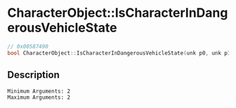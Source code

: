 # CharacterObject::IsCharacterInDangerousVehicleState
```c
// 0x00587490
bool CharacterObject::IsCharacterInDangerousVehicleState(unk p0, unk p1)
```
## Description
```
Minimum Arguments: 2
Maximum Arguments: 2
```
